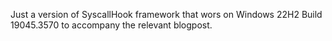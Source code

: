 Just a version of SyscallHook framework that wors on Windows 22H2 Build 19045.3570 to accompany the relevant blogpost.
